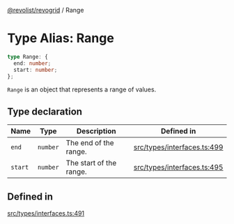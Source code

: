 [@revolist/revogrid](README.md) / Range

# Type Alias: Range

```ts
type Range: {
  end: number;
  start: number;
};
```

`Range` is an object that represents a range of values.

## Type declaration

| Name | Type | Description | Defined in |
| ------ | ------ | ------ | ------ |
| `end` | `number` | The end of the range. | [src/types/interfaces.ts:499](https://github.com/revolist/revogrid/blob/834ef2bcc7d11d36bb9e66716a7f07087a633494/src/types/interfaces.ts#L499) |
| `start` | `number` | The start of the range. | [src/types/interfaces.ts:495](https://github.com/revolist/revogrid/blob/834ef2bcc7d11d36bb9e66716a7f07087a633494/src/types/interfaces.ts#L495) |

## Defined in

[src/types/interfaces.ts:491](https://github.com/revolist/revogrid/blob/834ef2bcc7d11d36bb9e66716a7f07087a633494/src/types/interfaces.ts#L491)

